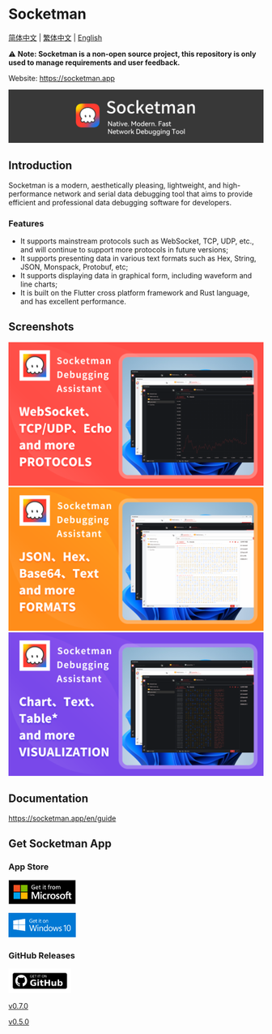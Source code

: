 # Socketman

[简体中文](./README_CN.md) | [繁体中文](./README_HK.md) | [English](./README.md)

⚠️ **Note: Socketman is a non-open source project, this repository is only used to manage requirements and user feedback.**

Website: https://socketman.app

<div align="center">
<img src="images/app-banner.png" />
</div>

## Introduction

Socketman is a modern, aesthetically pleasing, lightweight, and high-performance network and serial data debugging tool that aims to provide efficient and professional data debugging software for developers.

### Features

- It supports mainstream protocols such as WebSocket, TCP, UDP, etc., and will continue to support more protocols in future versions;
- It supports presenting data in various text formats such as Hex, String, JSON, Monspack, Protobuf, etc;
- It supports displaying data in graphical form, including waveform and line charts;
- It is built on the Flutter cross platform framework and Rust language, and has excellent performance.

## Screenshots

![Socketman Screen Snapshot, Protocols](screenshots/Cover-1-protocols-en.png)
![Socketman Screen Snapshot, Formats](screenshots/Cover-2-formats-en.png)
![Socketman Screen Snapshot, Formats](screenshots/Cover-3-charts-en.png)

## Documentation

https://socketman.app/en/guide

## Get Socketman App

### App Store

[<img src="images/get-it-on-microsoft-store.png" height="48"/>](https://apps.microsoft.com/detail/9nn916nb3wtt?cid=DevShareMCLPCS&hl=en-US)

[<img src="images/get-it-on-windows-10.png" height="48"/>](https://apps.microsoft.com/detail/9nn916nb3wtt?cid=DevShareMCLPCS&hl=en-US)

### GitHub Releases

<img src="images/get-it-on-github.png" height="48"/>

[v0.7.0](https://github.com/socketmanapp/desktop/releases/tag/v0.7.0)

[v0.5.0](https://github.com/socketmanapp/desktop/releases/tag/v0.5.0)
